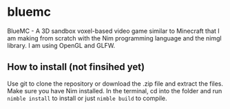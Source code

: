 # bluemc
BlueMC - A 3D sandbox voxel-based video game similar to Minecraft that I am making from scratch with the Nim programming language and the nimgl library. I am using OpenGL and GLFW.

## How to install (not finsihed yet)
Use git to clone the repository or download the .zip file and extract the files. Make sure you have Nim installed. In the terminal, cd into the folder and run `nimble install` to install or just `nimble build` to compile.
